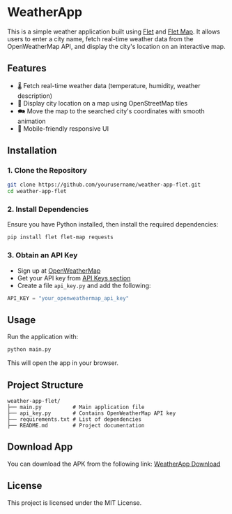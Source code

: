 # WeatherApp

This is a simple weather application built using [Flet](https://flet.dev/) and [Flet Map](https://flet.dev/docs/controls/map). It allows users to enter a city name, fetch real-time weather data from the OpenWeatherMap API, and display the city's location on an interactive map.

## Features
- 🌡️ Fetch real-time weather data (temperature, humidity, weather description)
- 📍 Display city location on a map using OpenStreetMap tiles
- 🗪️ Move the map to the searched city's coordinates with smooth animation
- 📱 Mobile-friendly responsive UI

## Installation
### 1. Clone the Repository
```sh
git clone https://github.com/yourusername/weather-app-flet.git
cd weather-app-flet
```

### 2. Install Dependencies
Ensure you have Python installed, then install the required dependencies:
```sh
pip install flet flet-map requests
```

### 3. Obtain an API Key
- Sign up at [OpenWeatherMap](https://home.openweathermap.org/users/sign_up)
- Get your API key from [API Keys section](https://home.openweathermap.org/api_keys)
- Create a file `api_key.py` and add the following:
```python
API_KEY = "your_openweathermap_api_key"
```

## Usage
Run the application with:
```sh
python main.py
```
This will open the app in your browser.

## Project Structure
```
weather-app-flet/
├── main.py          # Main application file
├── api_key.py       # Contains OpenWeatherMap API key
├── requirements.txt # List of dependencies
├── README.md        # Project documentation
```

## Download App
You can download the APK from the following link:
[WeatherApp Download](https://www.mediafire.com/file/ifqmpgud6o8n4j6/WeatherApp.apk/file)

## License
This project is licensed under the MIT License.

